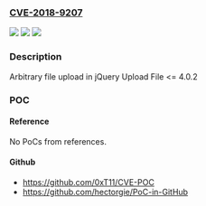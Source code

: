 ### [CVE-2018-9207](https://cve.mitre.org/cgi-bin/cvename.cgi?name=CVE-2018-9207)
![](https://img.shields.io/static/v1?label=Product&message=%20jQuery%20Upload%20File&color=blue)
![](https://img.shields.io/static/v1?label=Version&message=%3C%3D%204.0.2%20&color=brighgreen)
![](https://img.shields.io/static/v1?label=Vulnerability&message=Arbitrary%20file%20upload%20vulnerability%20in%20jQuery%20Upload%20File%20v4.0.2&color=brighgreen)

### Description

Arbitrary file upload in jQuery Upload File <= 4.0.2

### POC

#### Reference
No PoCs from references.

#### Github
- https://github.com/0xT11/CVE-POC
- https://github.com/hectorgie/PoC-in-GitHub

